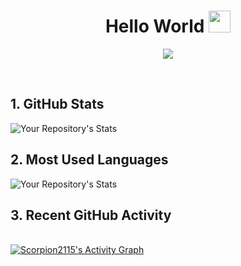 <h1 align="center">Hello World <img src="https://media.giphy.com/media/hvRJCLFzcasrR4ia7z/giphy.gif" width="35"></h1>
<p align="center">
  <a href="https://github.com/DenverCoder1/readme-typing-svg"><img src="https://readme-typing-svg.herokuapp.com?lines=Try+to+learn+something+about+everything;and+everything+about+something"></a>
</p>


<br>

## 1. GitHub Stats
![Your Repository's Stats](https://github-readme-stats.vercel.app/api?username=Scorpion2115&show_icons=true)

## 2. Most Used Languages
![Your Repository's Stats](https://github-readme-stats.vercel.app/api/top-langs/?username=Scorpion2115&theme=blue-green)


## 3. Recent GitHub Activity
  <br/>
   <a href="https://github.com/Scorpion2115"><img alt="Scorpion2115's Activity Graph" src="https://activity-graph.herokuapp.com/graph?username=Scorpion2115&custom_title=Scorpion2115's%20Contribution%20Graph&theme=react-dark" /></a>
  <br/>
